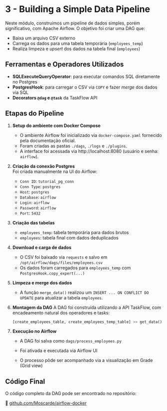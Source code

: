 # 3 - Building a Simple Data Pipeline

Neste módulo, construímos um pipeline de dados simples, porém significativo, com Apache Airflow. O objetivo foi criar uma DAG que:

- Baixa um arquivo CSV externo
- Carrega os dados para uma tabela temporária (`employees_temp`)
- Realiza limpeza e *upsert* dos dados na tabela final (`employees`)

## Ferramentas e Operadores Utilizados

- **SQLExecuteQueryOperator**: para executar comandos SQL diretamente no Postgres
- **PostgresHook**: para carregar o CSV via `COPY` e fazer *merge* dos dados via SQL
- **Decorators `@dag` e `@task`** da TaskFlow API

## Etapas do Pipeline

1. **Setup do ambiente com Docker Compose**  
   - O ambiente Airflow foi inicializado via `docker-compose.yaml` fornecido pela documentação oficial.
   - Foram criadas as pastas `./dags`, `./logs` e `./plugins`.
   - A interface foi acessada via http://localhost:8080 (usuário e senha: `airflow`).

2. **Criação da conexão Postgres**  
   Foi criada manualmente na UI do Airflow:
   - `Conn ID`: `tutorial_pg_conn`
   - `Conn Type`: `postgres`
   - `Host`: `postgres`
   - `Database`: `airflow`
   - `Login`: `airflow`
   - `Password`: `airflow`
   - `Port`: `5432`

3. **Criação das tabelas**
   - `employees_temp`: tabela temporária para dados brutos
   - `employees`: tabela final com dados deduplicados

4. **Download e carga de dados**
   - O CSV foi baixado via `requests` e salvo em `/opt/airflow/dags/files/employees.csv`
   - Os dados foram carregados para `employees_temp` com `PostgresHook.copy_expert(...)`

5. **Limpeza e merge dos dados**
   - A função `merge_data()` realizou um `INSERT ... ON CONFLICT DO UPDATE` para atualizar a tabela `employees`.

6. **Montagem da DAG**
   A DAG foi construída utilizando a API TaskFlow, com encadeamento natural dos operadores e tasks:
   ```python
   [create_employees_table, create_employees_temp_table] >> get_data() >> merge_data()
   ```
7.  **Execução no Airflow**

    -   A DAG foi salva como `dags/process_employees.py`

    -   Foi ativada e executada via Airflow UI

    -   O processo pôde ser acompanhado via a visualização em Grade (Grid view)

Código Final
------------

O código completo da DAG pode ser encontrado no repositório:

🔗 [github.com/Moscarde/airflow-docker](https://github.com/Moscarde/airflow-docker)